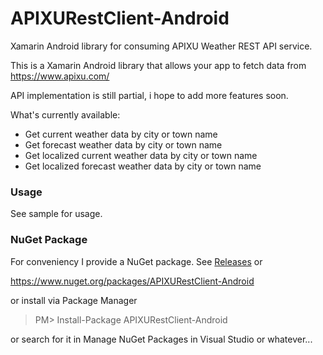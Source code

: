 # APIXURestClient-Android
Xamarin Android library for consuming APIXU Weather REST API service.

This is a Xamarin Android library that allows your app to fetch data from https://www.apixu.com/

API implementation is still partial, i hope to add more features soon.

What's currently available:
  - Get current weather data by city or town name
  - Get forecast weather data by city or town name
  - Get localized current weather data by city or town name
  - Get localized forecast weather data by city or town name
  
### Usage
See sample for usage.

### NuGet Package
For conveniency I provide a NuGet package. See [Releases](https://github.com/kokiddp/APIXURestClient-Android/releases) or 

https://www.nuget.org/packages/APIXURestClient-Android

or install via Package Manager
> PM> Install-Package APIXURestClient-Android

or search for it in Manage NuGet Packages in Visual Studio or whatever...
